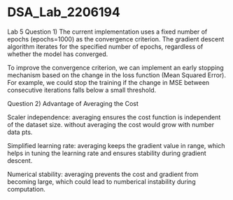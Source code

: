 # DSA_Lab_2206194
Lab 5
Question 1) The current implementation uses a fixed number of epochs (epochs=1000) as the convergence criterion. The gradient descent algorithm iterates for the specified number of epochs, regardless of whether the model has converged.

To improve the convergence criterion, we can implement an early stopping mechanism based on the change in the loss function (Mean Squared Error). For example, we could stop the training if the change in MSE between consecutive iterations falls below a small threshold.

Question 2) Advantage of Averaging the Cost

Scaler independence: averaging ensures the cost function is independent of the dataset size. without averaging the cost would grow with number data pts.

Simplified learning rate: averaging keeps the gradient value in range, which helps in tuning the learning rate and ensures stability during gradient descent.

Numerical stability: averaging prevents the cost and gradient from becoming large, which could lead to numberical instability during computation.
